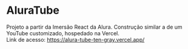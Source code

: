 # AluraTube

Projeto a partir da Imersão React da Alura. Construção similar a de um YouTube customizado, hospedado na Vercel.<br>
Link de acesso: https://alura-tube-ten-gray.vercel.app/ 
